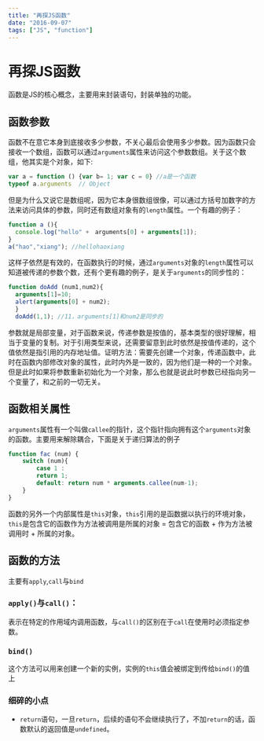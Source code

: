 ```yaml
---
title: "再探JS函数"
date: "2016-09-07"
tags: ["JS", "function"]
---
```

# 再探JS函数

函数是JS的核心概念，主要用来封装语句，封装单独的功能。

## 函数参数

函数不在意它本身到底接收多少参数，不关心最后会使用多少参数。因为函数只会接收一个数组，函数可以通过`arguments`属性来访问这个参数数组。关于这个数组，他其实是个对象，如下:

```js
var a = function () {var b= 1; var c = 0} //a是一个函数
typeof a.arguments  // Object
```

但是为什么又说它是数组呢，因为它本身很数组很像，可以通过方括号加数字的方法来访问具体的参数，同时还有数组对象有的`length`属性。一个有趣的例子：

```js
function a (){
  console.log("hello" +　arguments[0] + arguments[1]);
}
a("hao","xiang"); //hellohaoxiang
```

这样子依然是有效的，在函数执行的时候，通过`arguments`对象的`length`属性可以知道被传递的参数个数，还有个更有趣的例子，是关于`arguments`的同步性的：

```js
function doAdd (num1,num2){
  arguments[1]=10;
  alert(arguments[0] + num2);
  }
  doAdd(1,1); //11，arguments[1]和num2是同步的
```

参数就是局部变量，对于函数来说，传递参数是按值的，基本类型的很好理解，相当于变量的复制。对于引用类型来说，还需要留意到此时依然是按值传递的，这个值依然是指引用的内存地址值。证明方法：需要先创建一个对象，传递函数中，此时在函数内部修改对象的属性，此时内外是一致的，因为他们是一种的一个对象。但是此时如果将参数重新初始化为一个对象，那么也就是说此时参数已经指向另一个变量了，和之前的一切无关。

## 函数相关属性

`arguments`属性有一个叫做`callee`的指针，这个指针指向拥有这个`arguments`对象的函数。主要用来解除耦合，下面是关于递归算法的例子

```js
function fac (num) {
    switch (num){
        case 1 :
        return 1;
        default: return num * arguments.callee(num-1);
    }
}
```

函数的另外一个内部属性是`this`对象，`this`引用的是函数据以执行的环境对象，`this`是包含它的函数作为方法被调用是所属的对象 = 包含它的函数 + 作为方法被调用时 + 所属的对象。

## 函数的方法

主要有`apply`,`call`与`bind`

### `apply()`与`call()`：

表示在特定的作用域内调用函数，与`call()`的区别在于`call`在使用时必须指定参数。

### `bind()`

这个方法可以用来创建一个新的实例，实例的`this`值会被绑定到传给`bind()`的值上

### 细碎的小点

- `return`语句，一旦`return`，后续的语句不会继续执行了，不加`return`的话，函数默认的返回值是`undefined`。